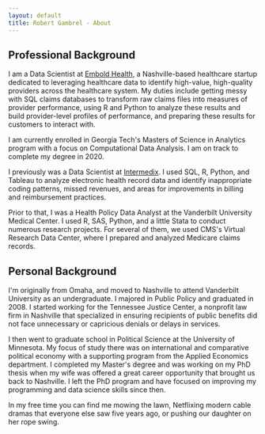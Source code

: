 ```yaml
---
layout: default
title: Robert Gambrel - About
---
```


## Professional Background

I am a Data Scientist at [Embold Health](https://www.emboldhealth.com), a Nashville-based healthcare startup dedicated to leveraging healthcare data to identify high-value, high-quality providers across the healthcare system. My duties include getting messy with SQL claims databases to transform raw claims files into measures of provider performance, using R and Python to analyze these results and build provider-level profiles of performance, and preparing these results for customers to interact with.

I am currently enrolled in Georgia Tech's Masters of Science in Analytics program with a focus on Computational Data Analysis. I am on track to complete my degree in 2020.

I previously was a Data Scientist at [Intermedix](https://www.intermedix.com/). I used SQL, R, Python, and Tableau to analyze electronic health record data and identify inappropriate coding patterns, missed revenues, and areas for improvements in billing and reimbursement practices.

Prior to that, I was a Health Policy Data Analyst at the Vanderbilt University Medical Center. I used R, SAS, Python, and a little Stata to conduct numerous research projects. For several of them, we used CMS's Virtual Research Data Center, where I prepared and analyzed Medicare claims records.

## Personal Background
I\'m originally from Omaha, and moved to Nashville to attend Vanderbilt University as an undergraduate. I majored in Public Policy and graduated in 2008. I started working for the Tennessee Justice Center, a nonprofit law firm in Nashville that specialized in ensuring recipients of public benefits did not face unnecessary or capricious denials or delays in services.

I then went to graduate school in Political Science at the University of Minnesota. My focus of study there was on international and comparative political economy with a supporting program from the Applied Economics department. I completed my Master\'s degree and was working on my PhD thesis when my wife was offered a great career opportunity that brought us back to Nashville. I left the PhD program and have focused on improving my programming and data science skills since then.

In my free time you can find me mowing the lawn, Netflixing modern cable dramas that everyone else saw five years ago, or pushing our daughter on her rope swing.
